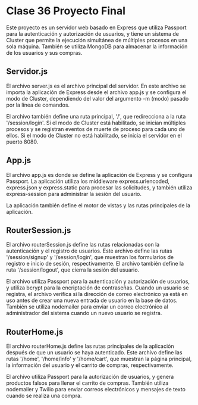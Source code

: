 # Clase 36 Proyecto Final
Este proyecto es un servidor web basado en Express que utiliza Passport para la autenticación y autorización de usuarios, y tiene un sistema de Cluster que permite la ejecución simultánea de múltiples procesos en una sola máquina. También se utiliza MongoDB para almacenar la información de los usuarios y sus compras.

## Servidor.js
El archivo server.js es el archivo principal del servidor. En este archivo se importa la aplicación de Express desde el archivo app.js y se configura el modo de Cluster, dependiendo del valor del argumento -m (modo) pasado por la línea de comandos.

El archivo también define una ruta principal, '/', que redirecciona a la ruta '/session/login'. Si el modo de Cluster está habilitado, se inician múltiples procesos y se registran eventos de muerte de proceso para cada uno de ellos. Si el modo de Cluster no está habilitado, se inicia el servidor en el puerto 8080.

## App.js
El archivo app.js es donde se define la aplicación de Express y se configura Passport. La aplicación utiliza los middleware express.urlencoded, express.json y express.static para procesar las solicitudes, y también utiliza express-session para administrar la sesión del usuario.

La aplicación también define el motor de vistas y las rutas principales de la aplicación.

## RouterSession.js
El archivo routerSession.js define las rutas relacionadas con la autenticación y el registro de usuarios. Este archivo define las rutas '/session/signup' y '/session/login', que muestran los formularios de registro e inicio de sesión, respectivamente. El archivo también define la ruta '/session/logout', que cierra la sesión del usuario.

El archivo utiliza Passport para la autenticación y autorización de usuarios, y utiliza bcrypt para la encriptación de contraseñas. Cuando un usuario se registra, el archivo verifica si la dirección de correo electrónico ya está en uso antes de crear una nueva entrada de usuario en la base de datos. También se utiliza nodemailer para enviar un correo electrónico al administrador del sistema cuando un nuevo usuario se registra.

## RouterHome.js
El archivo routerHome.js define las rutas principales de la aplicación después de que un usuario se haya autenticado. Este archivo define las rutas '/home', '/home/info' y '/home/cart', que muestran la página principal, la información del usuario y el carrito de compras, respectivamente.

El archivo utiliza Passport para la autorización de usuarios, y genera productos falsos para llenar el carrito de compras. También utiliza nodemailer y Twilio para enviar correos electrónicos y mensajes de texto cuando se realiza una compra.